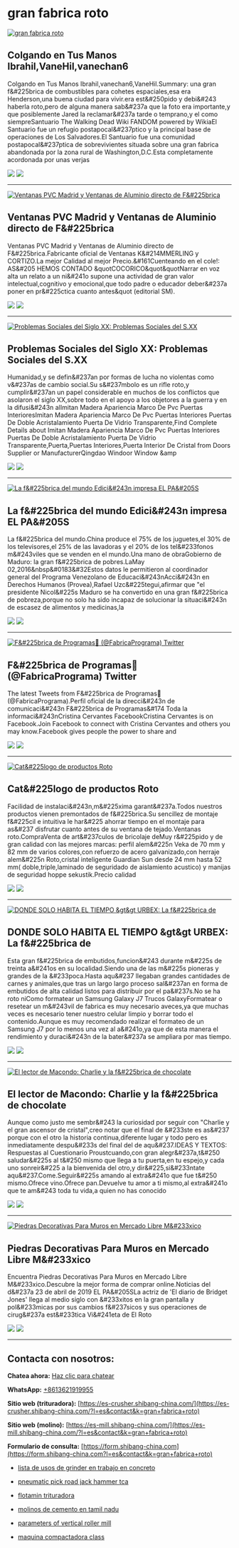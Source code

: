 # gran fabrica roto

<a href="https://swt.shibang-china.com/?l=es&img&k=gran+fabrica+roto" target="_blank">![gran fabrica roto](http://static.shibang-china.com/all-800x300/845.jpg)</a>

## Colgando en Tus Manos Ibrahil,VaneHil,vanechan6
Colgando en Tus Manos Ibrahil,vanechan6,VaneHil.Summary: una gran f&#225brica de combustibles para cohetes espaciales,esa era Henderson,una buena ciudad para vivir.era est&#250pido y debi&#243 haberla roto,pero de alguna manera sab&#237a que la foto era importante,y que posiblemente Jared la reclamar&#237a tarde o temprano,y el como siempreSantuario The Walking Dead Wiki FANDOM powered by WikiaEl Santuario fue un refugio postapocal&#237ptico y la principal base de operaciones de Los Salvadores.El Santuario fue una comunidad postapocal&#237ptica de sobrevivientes situada sobre una gran fabrica abandonada por la zona rural de Washington,D.C.Esta completamente acordonada por unas verjas


<a href="https://whatsapp.shibangsoft.com/WhatsApp.php" target="_blank" title="WhatsApp">![](http://static.shibang-china.com/icon/whatsapp.png)</a> <a href="https://swt.shibang-china.com/?l=es&icon&k=gran+fabrica+roto" target="_blank">![](http://static.shibang-china.com/icon/chat-es.png)</a>

---

<a href="https://swt.shibang-china.com/?l=es&img&k=gran+fabrica+roto" target="_blank">![Ventanas PVC Madrid y Ventanas de Aluminio directo de F&#225brica](http://static.shibang-china.com/all-800x300/276.jpg)</a>

## Ventanas PVC Madrid y Ventanas de Aluminio directo de F&#225brica
Ventanas PVC Madrid y Ventanas de Aluminio directo de F&#225brica.Fabricante oficial de Ventanas K&#214MMERLING y CORTIZO.La mejor Calidad al mejor Precio.&#161Cuenteando en el cole!: AS&#205 HEMOS CONTADO &quotCOCORICO&quot&quotNarrar en voz alta un relato a un ni&#241o supone una actividad de gran valor intelectual,cognitivo y emocional,que todo padre o educador deber&#237a poner en pr&#225ctica cuanto antes&quot (editorial SM).


<a href="https://whatsapp.shibangsoft.com/WhatsApp.php" target="_blank" title="WhatsApp">![](http://static.shibang-china.com/icon/whatsapp.png)</a> <a href="https://swt.shibang-china.com/?l=es&icon&k=gran+fabrica+roto" target="_blank">![](http://static.shibang-china.com/icon/chat-es.png)</a>

---

<a href="https://swt.shibang-china.com/?l=es&img&k=gran+fabrica+roto" target="_blank">![Problemas Sociales del Siglo XX: Problemas Sociales del S.XX](http://static.shibang-china.com/all-800x300/876.jpg)</a>

## Problemas Sociales del Siglo XX: Problemas Sociales del S.XX
Humanidad,y se defin&#237an por formas de lucha no violentas como v&#237as de cambio social.Su s&#237mbolo es un rifle roto,y cumplir&#237an un papel considerable en muchos de los conflictos que asolaron el siglo XX,sobre todo en el apoyo a los objetores a la guerra y en la difusi&#243n alImitan Madera Apariencia Marco De Pvc Puertas InterioresImitan Madera Apariencia Marco De Pvc Puertas Interiores Puertas De Doble Acristalamiento Puerta De Vidrio Transparente,Find Complete Details about Imitan Madera Apariencia Marco De Pvc Puertas Interiores Puertas De Doble Acristalamiento Puerta De Vidrio Transparente,Puerta,Puertas Interiores,Puerta Interior De Cristal from Doors Supplier or ManufacturerQingdao Windoor Window &amp


<a href="https://whatsapp.shibangsoft.com/WhatsApp.php" target="_blank" title="WhatsApp">![](http://static.shibang-china.com/icon/whatsapp.png)</a> <a href="https://swt.shibang-china.com/?l=es&icon&k=gran+fabrica+roto" target="_blank">![](http://static.shibang-china.com/icon/chat-es.png)</a>

---

<a href="https://swt.shibang-china.com/?l=es&img&k=gran+fabrica+roto" target="_blank">![La f&#225brica del mundo Edici&#243n impresa EL PA&#205S](http://static.shibang-china.com/all-800x300/849.jpg)</a>

## La f&#225brica del mundo Edici&#243n impresa EL PA&#205S
La f&#225brica del mundo.China produce el 75% de los juguetes,el 30% de los televisores,el 25% de las lavadoras y el 20% de los tel&#233fonos m&#243viles que se venden en el mundo.Una mano de obraGobierno de Maduro: la gran f&#225brica de pobres.LaMay 02,2016&nbsp&#0183&#32Estos datos le permitieron al coordinador general del Programa Venezolano de Educaci&#243nAcci&#243n en Derechos Humanos (Provea),Rafael Uzc&#225tegui,afirmar que "el presidente Nicol&#225s Maduro se ha convertido en una gran f&#225brica de pobreza,porque no solo ha sido incapaz de solucionar la situaci&#243n de escasez de alimentos y medicinas,la


<a href="https://whatsapp.shibangsoft.com/WhatsApp.php" target="_blank" title="WhatsApp">![](http://static.shibang-china.com/icon/whatsapp.png)</a> <a href="https://swt.shibang-china.com/?l=es&icon&k=gran+fabrica+roto" target="_blank">![](http://static.shibang-china.com/icon/chat-es.png)</a>

---

<a href="https://swt.shibang-china.com/?l=es&img&k=gran+fabrica+roto" target="_blank">![F&#225brica de Programas🎄 (@FabricaPrograma) Twitter](http://static.shibang-china.com/all-800x300/1470.jpg)</a>

## F&#225brica de Programas🎄 (@FabricaPrograma) Twitter
The latest Tweets from F&#225brica de Programas🎄 (@FabricaPrograma).Perfil oficial de la direcci&#243n de comunicaci&#243n F&#225brica de Programas&#174 Toda la informaci&#243nCristina Cervantes FacebookCristina Cervantes is on Facebook.Join Facebook to connect with Cristina Cervantes and others you may know.Facebook gives people the power to share and


<a href="https://whatsapp.shibangsoft.com/WhatsApp.php" target="_blank" title="WhatsApp">![](http://static.shibang-china.com/icon/whatsapp.png)</a> <a href="https://swt.shibang-china.com/?l=es&icon&k=gran+fabrica+roto" target="_blank">![](http://static.shibang-china.com/icon/chat-es.png)</a>

---

<a href="https://swt.shibang-china.com/?l=es&img&k=gran+fabrica+roto" target="_blank">![Cat&#225logo de productos Roto](http://static.shibang-china.com/all-800x300/286.jpg)</a>

## Cat&#225logo de productos Roto
Facilidad de instalaci&#243n,m&#225xima garant&#237a.Todos nuestros productos vienen premontados de f&#225brica.Su sencillez de montaje f&#225cil e intuitiva le har&#225 ahorrar tiempo en el montaje para as&#237 disfrutar cuanto antes de su ventana de tejado.Ventanas roto.CompraVenta de art&#237culos de bricolaje deMuy r&#225pido y de gran calidad con las mejores marcas: perfil alem&#225n Veka de 70 mm y 82 mm de varios colores,con refuerzo de acero galvanizado,con herraje alem&#225n Roto,cristal inteligente Guardian Sun desde 24 mm hasta 52 mm( doble,triple,laminado de seguridado de aislamiento acustico) y manijas de seguridad hoppe sekustik.Precio calidad


<a href="https://whatsapp.shibangsoft.com/WhatsApp.php" target="_blank" title="WhatsApp">![](http://static.shibang-china.com/icon/whatsapp.png)</a> <a href="https://swt.shibang-china.com/?l=es&icon&k=gran+fabrica+roto" target="_blank">![](http://static.shibang-china.com/icon/chat-es.png)</a>

---

<a href="https://swt.shibang-china.com/?l=es&img&k=gran+fabrica+roto" target="_blank">![DONDE SOLO HABITA EL TIEMPO &gt&gt URBEX: La f&#225brica de](http://static.shibang-china.com/all-800x300/1288.jpg)</a>

## DONDE SOLO HABITA EL TIEMPO &gt&gt URBEX: La f&#225brica de
Esta gran f&#225brica de embutidos,funcion&#243 durante m&#225s de treinta a&#241os en su localidad.Siendo una de las m&#225s pioneras y grandes de la &#233poca.Hasta aqu&#237 llegaban grandes cantidades de carnes y animales,que tras un largo largo proceso sal&#237an en forma de embutidos de alta calidad listos para distribuir por el pa&#237s.No se ha roto niComo formatear un Samsung Galaxy J7 Trucos GalaxyFormatear o resetear un m&#243vil de fabrica es muy necesario aveces,ya que muchas veces es necesario tener nuestro celular limpio y borrar todo el contenido.Aunque es muy recomendado realizar el formateo de un Samsung J7 por lo menos una vez al a&#241o,ya que de esta manera el rendimiento y duraci&#243n de la bater&#237a se ampliara por mas tiempo.


<a href="https://whatsapp.shibangsoft.com/WhatsApp.php" target="_blank" title="WhatsApp">![](http://static.shibang-china.com/icon/whatsapp.png)</a> <a href="https://swt.shibang-china.com/?l=es&icon&k=gran+fabrica+roto" target="_blank">![](http://static.shibang-china.com/icon/chat-es.png)</a>

---

<a href="https://swt.shibang-china.com/?l=es&img&k=gran+fabrica+roto" target="_blank">![El lector de Macondo: Charlie y la f&#225brica de chocolate](http://static.shibang-china.com/all-800x300/703.jpg)</a>

## El lector de Macondo: Charlie y la f&#225brica de chocolate
Aunque como justo me sembr&#243 la curiosidad por seguir con "Charlie y el gran ascensor de cristal",creo notar que el final de &#233ste es as&#237 porque con el otro la historia continua,diferente lugar y todo pero es inmediatamente despu&#233s del final del de aqu&#237.IDEAS Y TEXTOS: Respuestas al Cuestionario Proustcuando,con gran alegr&#237a,t&#250 saludar&#225s al t&#250 mismo que llega a tu puerta,en tu espejo,y cada uno sonreir&#225 a la bienvenida del otro,y dir&#225,si&#233ntate aqu&#237.Come.Seguir&#225s amando al extra&#241o que fue t&#250 mismo.Ofrece vino.Ofrece pan.Devuelve tu amor a ti mismo,al extra&#241o que te am&#243 toda tu vida,a quien no has conocido


<a href="https://whatsapp.shibangsoft.com/WhatsApp.php" target="_blank" title="WhatsApp">![](http://static.shibang-china.com/icon/whatsapp.png)</a> <a href="https://swt.shibang-china.com/?l=es&icon&k=gran+fabrica+roto" target="_blank">![](http://static.shibang-china.com/icon/chat-es.png)</a>

---

<a href="https://swt.shibang-china.com/?l=es&img&k=gran+fabrica+roto" target="_blank">![Piedras Decorativas Para Muros en Mercado Libre M&#233xico](http://static.shibang-china.com/all-800x300/366.jpg)</a>

## Piedras Decorativas Para Muros en Mercado Libre M&#233xico
Encuentra Piedras Decorativas Para Muros en Mercado Libre M&#233xico.Descubre la mejor forma de comprar online.Noticias del d&#237a 23 de abril de 2019 EL PA&#205SLa actriz de 'El diario de Bridget Jones' llega al medio siglo con &#233xitos en la gran pantalla y pol&#233micas por sus cambios f&#237sicos y sus operaciones de cirug&#237a est&#233tica Vi&#241eta de El Roto


<a href="https://whatsapp.shibangsoft.com/WhatsApp.php" target="_blank" title="WhatsApp">![](http://static.shibang-china.com/icon/whatsapp.png)</a> <a href="https://swt.shibang-china.com/?l=es&icon&k=gran+fabrica+roto" target="_blank">![](http://static.shibang-china.com/icon/chat-es.png)</a>

---
## Contacta con nosotros:

**Chatea ahora:** [Haz clic para chatear](https://swt.shibang-china.com?l=es&contact&k=gran+fabrica+roto)

**WhatsApp:**  [+8613621919955](https://whatsapp.shibangsoft.com/WhatsApp.php)

**Sitio web (trituradora):** [https://es-crusher.shibang-china.com/](https://es-crusher.shibang-china.com/?l=es&contact&k=gran+fabrica+roto)

**Sitio web (molino):** [https://es-mill.shibang-china.com/](https://es-mill.shibang-china.com/?l=es&contact&k=gran+fabrica+roto)

**Formulario de consulta:** [https://form.shibang-china.com](https://form.shibang-china.com?l=es&contact&k=gran+fabrica+roto)

* [lista de usos de grinder en trabajo en concreto](../83/lista%20de%20usos%20de%20grinder%20en%20trabajo%20en%20concreto.md)

* [pneumatic pick road jack hammer tca](../95/pneumatic%20pick%20road%20jack%20hammer%20tca.md)

* [flotamin trituradora](../89/flotamin%20trituradora.md)

* [molinos de cemento en tamil nadu](../93/molinos%20de%20cemento%20en%20tamil%20nadu.md)

* [parameters of vertical roller mill](../92/parameters%20of%20vertical%20roller%20mill.md)

* [maquina compactadora class](../92/maquina%20compactadora%20class.md)